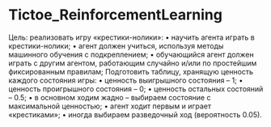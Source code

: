 # Tictoe_ReinforcementLearning
Цель: реализовать игру «крестики-нолики»:
•	научить агента играть в крестики-нолики;
•	агент должен учиться, используя методы машинного обучения с подкреплением;
•	обучающийся агент должен играть с другим агентом, работающим случайно и/или по простейшим фиксированным правилам;
Подготовить таблицу, хранящую ценность каждого состояния игры:
•	ценность выигрышного состояния – 1;
•	ценность проигрышного состояния – 0;
•	ценность остальных состояний – 0.5;
•	в основном ходим жадно – выбираем состояние с максимальной ценностью;
•	агент ходит первым и играет «крестиками»;
•	иногда выбираем разведочный ход (вероятность 0.05).

